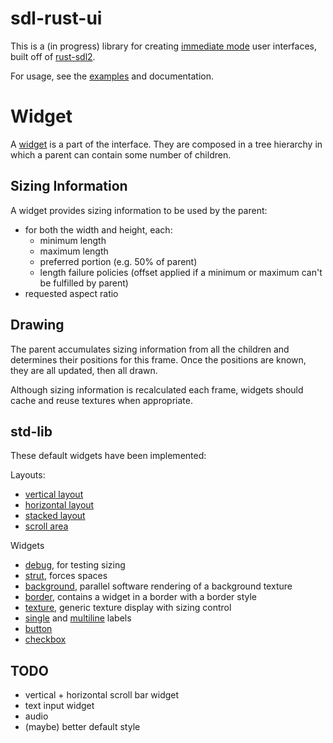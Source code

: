 # sdl-rust-ui

This is a (in progress) library for creating [immediate mode](https://en.wikipedia.org/wiki/Immediate_mode_(computer_graphics)) user interfaces, built off of [rust-sdl2](https://github.com/Rust-SDL2/rust-sdl2).

For usage, see the [examples](./examples/) and documentation.

# Widget

A [widget](./src/widget/widget.rs) is a part of the interface. They are composed in a tree hierarchy in which a parent can contain some number of children.

## Sizing Information

A widget provides sizing information to be used by the parent:

- for both the width and height, each:
    - minimum length
    - maximum length
    - preferred portion (e.g. 50% of parent)
    - length failure policies (offset applied if a minimum or maximum can't be fulfilled by parent)
- requested aspect ratio

## Drawing

The parent accumulates sizing information from all the children and determines their positions for this frame. Once the positions are known, they are all updated, then all drawn.

Although sizing information is recalculated each frame, widgets should cache and reuse textures when appropriate.

## std-lib

These default widgets have been implemented:

Layouts:
 - [vertical layout](./src/layout/vertical_layout.rs)
 - [horizontal layout](./src/layout/horizontal_layout.rs)
 - [stacked layout](./src/layout/stacked_layout.rs)
 - [scroll area](./src/layout/scroller.rs)

Widgets
 - [debug](./src/widget/debug.rs), for testing sizing
 - [strut](./src/widget/strut.rs), forces spaces
 - [background](./src/widget/background.rs), parallel software rendering of a background texture
 - [border](./src/widget/border.rs), contains a widget in a border with a border style
 - [texture](./src/widget/texture.rs), generic texture display with sizing control
 - [single](./src/widget/single_line_label.rs) and [multiline](./src/widget/multi_line_label.rs) labels
 - [button](./src/widget/button.rs)
 - [checkbox](./src/widget/checkbox.rs)

## TODO

- vertical + horizontal scroll bar widget
- text input widget
- audio
- (maybe) better default style
